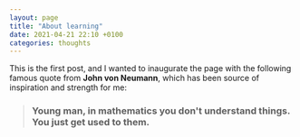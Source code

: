 ```yaml
---
layout: page
title: "About learning"
date: 2021-04-21 22:10 +0100
categories: thoughts
---
```

This is the first post, and I wanted to inaugurate the page with the following famous quote from **John von Neumann**, which has been source of inspiration and strength for me: 

> ### Young man, in mathematics you don't understand things. You just get used to them.

